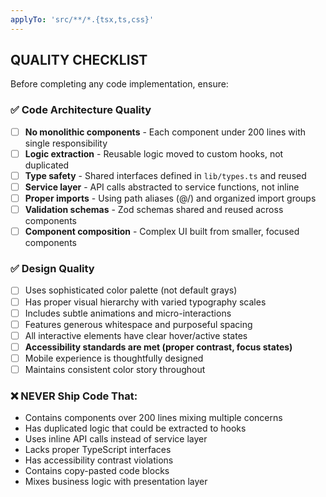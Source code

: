 ```yaml
---
applyTo: 'src/**/*.{tsx,ts,css}'
---
```


## QUALITY CHECKLIST

Before completing any code implementation, ensure:

### ✅ Code Architecture Quality

- [ ] **No monolithic components** - Each component under 200 lines with single responsibility
- [ ] **Logic extraction** - Reusable logic moved to custom hooks, not duplicated
- [ ] **Type safety** - Shared interfaces defined in `lib/types.ts` and reused
- [ ] **Service layer** - API calls abstracted to service functions, not inline
- [ ] **Proper imports** - Using path aliases (@/) and organized import groups
- [ ] **Validation schemas** - Zod schemas shared and reused across components
- [ ] **Component composition** - Complex UI built from smaller, focused components

### ✅ Design Quality

- [ ] Uses sophisticated color palette (not default grays)
- [ ] Has proper visual hierarchy with varied typography scales
- [ ] Includes subtle animations and micro-interactions
- [ ] Features generous whitespace and purposeful spacing
- [ ] All interactive elements have clear hover/active states
- [ ] **Accessibility standards are met (proper contrast, focus states)**
- [ ] Mobile experience is thoughtfully designed
- [ ] Maintains consistent color story throughout

### ❌ NEVER Ship Code That:

- Contains components over 200 lines mixing multiple concerns
- Has duplicated logic that could be extracted to hooks
- Uses inline API calls instead of service layer
- Lacks proper TypeScript interfaces
- Has accessibility contrast violations
- Contains copy-pasted code blocks
- Mixes business logic with presentation layer
